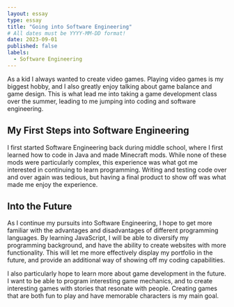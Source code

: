 ```yaml
---
layout: essay
type: essay
title: "Going into Software Engineering"
# All dates must be YYYY-MM-DD format!
date: 2023-09-01
published: false
labels:
  - Software Engineering
---
```


As a kid I always wanted to create video games. Playing video games is my biggest hobby, and I also greatly enjoy talking about game balance and game design. This is what lead me into taking a game development class over the summer, leading to me jumping into coding and software engineering.

## My First Steps into Software Engineering

I first started Software Engineering back during middle school, where I first learned how to code in Java and made Minecraft mods. While none of these mods were particularly complex, this experience was what got me interested in continuing to learn programming. Writing and testing code over and over again was tedious, but having a final product to show off was what made me enjoy the experience.

## Into the Future

As I continue my pursuits into Software Engineering, I hope to get more familiar with the advantages and disadvantages of different programming languages. By learning JavaScript, I will be able to diversify my programming background, and have the ability to create websites with more functionality. This will let me more effectively display my portfolio in the future, and provide an additional way of showing off my coding capabilities.

I also particularly hope to learn more about game development in the future. I want to be able to program interesting game mechanics, and to create interesting games with stories that resonate with people. Creating games that are both fun to play and have memorable characters is my main goal.
